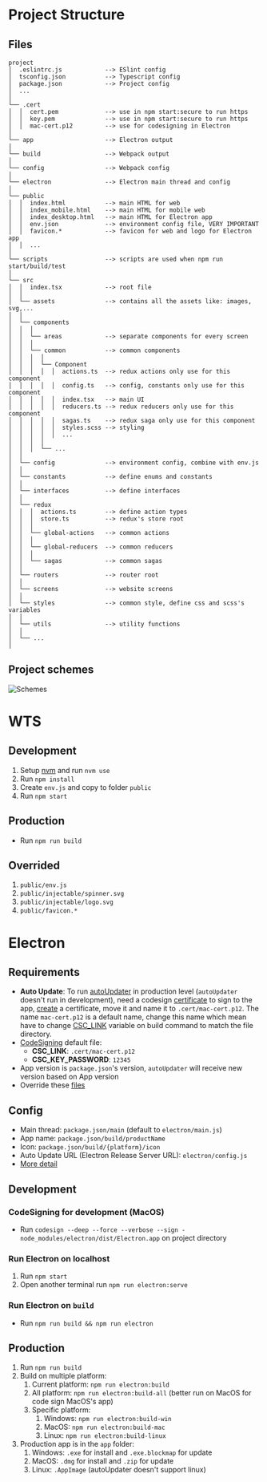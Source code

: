 # **Project Structure**

## Files

```
project
│  .eslintrc.js            --> ESlint config
│  tsconfig.json           --> Typescript config
│  package.json            --> Project config
│  ...
│
└── .cert
│  │  cert.pem             --> use in npm start:secure to run https
│  │  key.pem              --> use in npm start:secure to run https
│  │  mac-cert.p12         --> use for codesigning in Electron
│
└── app                    --> Electron output
│
└── build                  --> Webpack output
│
└── config                 --> Webpack config
│
└── electron               --> Electron main thread and config
│
└── public
│  │  index.html           --> main HTML for web
│  │  index_mobile.html    --> main HTML for mobile web
│  │  index_desktop.html   --> main HTML for Electron app
│  │  env.json             --> environment config file, VERY IMPORTANT
│  │  favicon.*            --> favicon for web and logo for Electron app
│  │  ...
│
└── scripts                --> scripts are used when npm run start/build/test
│
└── src
│  │  index.tsx            --> root file
│  │
│  └── assets              --> contains all the assets like: images, svg,...
│  │
│  └── components
│  │  │
│  │  └── areas            --> separate components for every screen
│  │  │
│  │  └── common           --> common components
│  │  │  │
│  │  │  └── Component
│  │  │  │  │  actions.ts  --> redux actions only use for this component
│  │  │  │  │  config.ts   --> config, constants only use for this component
│  │  │  │  │  index.tsx   --> main UI
│  │  │  │  │  reducers.ts --> redux reducers only use for this component
│  │  │  │  │  sagas.ts    --> redux saga only use for this component
│  │  │  │  │  styles.scss --> styling
│  │  │  │  │  ...
│  │  │  │
│  │  │  └── ...
│  │
│  └── config              --> environment config, combine with env.js
│  │
│  └── constants           --> define enums and constants
│  │
│  └── interfaces          --> define interfaces
│  │
│  └── redux
│  │  │  actions.ts        --> define action types
│  │  │  store.ts          --> redux's store root
│  │  │
│  │  └── global-actions   --> common actions
│  │  │
│  │  └── global-reducers  --> common reducers
│  │  │
│  │  └── sagas            --> common sagas
│  │
│  └── routers             --> router root
│  │
│  └── screens             --> website screens
│  │
│  └── styles              --> common style, define css and scss's variables
│  │
│  └── utils               --> utility functions
│  │
│  └── ...
│
```

## Project schemes

![Schemes](https://camo.githubusercontent.com/88993e43ee04ad203740ab1e04c952ec69fcec594e323202c107a2a1579bc454/68747470733a2f2f696d6167652e6962622e636f2f685043316a4a2f536368656d615f4e6772782e706e67)

# **WTS**

## Development

1. Setup [nvm](https://github.com/nvm-sh/nvm) and run `nvm use`
2. Run `npm install`
3. Create `env.js` and copy to folder `public`
4. Run `npm start`

## Production

- Run `npm run build`

## Overrided

1. `public/env.js`
2. `public/injectable/spinner.svg`
3. `public/injectable/logo.svg`
4. `public/favicon.*`

# **Electron**

## Requirements

- **Auto Update**: To run [autoUpdater](https://www.electron.build/code-signing.html) in production level (`autoUpdater` doesn't run in development), need a codesign [certificate](https://support.apple.com/en-vn/guide/keychain-access/kyca8916/mac) to sign to the app, [create](https://support.apple.com/en-vn/guide/keychain-access/kyca8916/mac) a certificate, move it and name it to `.cert/mac-cert.p12`. The name `mac-cert.p12` is a default name, change this name which mean have to change [CSC_LINK](https://www.electron.build/code-signing.html) variable on build command to match the file directory.
- [CodeSigning](https://www.electron.build/code-signing.html) default file:
  - **CSC_LINK**: `.cert/mac-cert.p12`
  - **CSC_KEY_PASSWORD**: `12345`
- App version is `package.json`'s version, `autoUpdater` will receive new version based on App version
- Override these [files](#overrided)

## Config

- Main thread: `package.json/main` (default to `electron/main.js`)
- App name: `package.json/build/productName`
- Icon: `package.json/build/{platform}/icon`
- Auto Update URL (Electron Release Server URL): `electron/config.js`
- [More detail](https://www.electron.build/configuration/configuration)

## Development

### CodeSigning for development (MacOS)

- Run `codesign --deep --force --verbose --sign - node_modules/electron/dist/Electron.app` on project directory

### Run Electron on localhost

1. Run `npm start`
2. Open another terminal run `npm run electron:serve`

### Run Electron on `build`

- Run `npm run build && npm run electron`

## Production

1. Run `npm run build`
2. Build on multiple platform:
   1. Current platform: `npm run electron:build`
   2. All platform: `npm run electron:build-all` (better run on MacOS for code sign MacOS's app)
   3. Specific platform:
      1. Windows: `npm run electron:build-win`
      2. MacOS: `npm run electron:build-mac`
      3. Linux: `npm run electron:build-linux`
3. Production app is in the `app` folder:
   1. Windows: `.exe` for install and `.exe.blockmap` for update
   2. MacOS: `.dmg` for install and `.zip` for update
   3. Linux: `.AppImage` (autoUpdater doesn't support linux)
